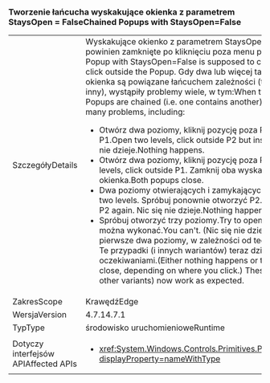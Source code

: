 ### <a name="chained-popups-with-staysopenfalse"></a><span data-ttu-id="e7358-101">Tworzenie łańcucha wyskakujące okienka z parametrem StaysOpen = False</span><span class="sxs-lookup"><span data-stu-id="e7358-101">Chained Popups with StaysOpen=False</span></span>

|   |   |
|---|---|
|<span data-ttu-id="e7358-102">Szczegóły</span><span class="sxs-lookup"><span data-stu-id="e7358-102">Details</span></span>|<span data-ttu-id="e7358-103">Wyskakujące okienko z parametrem StaysOpen = False powinien zamknięte po kliknięciu poza menu podręcznego.</span><span class="sxs-lookup"><span data-stu-id="e7358-103">A Popup with StaysOpen=False is supposed to close when you click outside the Popup.</span></span> <span data-ttu-id="e7358-104">Gdy dwa lub więcej takich wyskakujące okienka są powiązane łańcuchem zależności (tj. jeden zawiera inny), wystąpiły problemy wiele, w tym:</span><span class="sxs-lookup"><span data-stu-id="e7358-104">When two or more such Popups are chained (i.e. one contains another), there were many problems, including:</span></span><ul><li><span data-ttu-id="e7358-105">Otwórz dwa poziomy, kliknij pozycję poza P2, ale wewnątrz P1.</span><span class="sxs-lookup"><span data-stu-id="e7358-105">Open two levels, click outside P2 but inside P1.</span></span>  <span data-ttu-id="e7358-106">Nic się nie dzieje.</span><span class="sxs-lookup"><span data-stu-id="e7358-106">Nothing happens.</span></span></li><li><span data-ttu-id="e7358-107">Otwórz dwa poziomy, kliknij pozycję poza P1.</span><span class="sxs-lookup"><span data-stu-id="e7358-107">Open two levels, click outside P1.</span></span>  <span data-ttu-id="e7358-108">Zamknij oba wyskakujące okienka.</span><span class="sxs-lookup"><span data-stu-id="e7358-108">Both popups close.</span></span></li><li><span data-ttu-id="e7358-109">Dwa poziomy otwierających i zamykających.</span><span class="sxs-lookup"><span data-stu-id="e7358-109">Open and close two levels.</span></span>  <span data-ttu-id="e7358-110">Spróbuj ponownie otworzyć P2.</span><span class="sxs-lookup"><span data-stu-id="e7358-110">Then try to open P2 again.</span></span>  <span data-ttu-id="e7358-111">Nic się nie dzieje.</span><span class="sxs-lookup"><span data-stu-id="e7358-111">Nothing happens.</span></span></li><li><span data-ttu-id="e7358-112">Spróbuj otworzyć trzy poziomy.</span><span class="sxs-lookup"><span data-stu-id="e7358-112">Try to open three levels.</span></span>  <span data-ttu-id="e7358-113">Nie można wykonać.</span><span class="sxs-lookup"><span data-stu-id="e7358-113">You can't.</span></span>  <span data-ttu-id="e7358-114">(Nic się nie dzieje lub zamknąć pierwsze dwa poziomy, w zależności od tego, gdzie kliknij.) Te przypadki (i innych wariantów) teraz działać zgodnie z oczekiwaniami.</span><span class="sxs-lookup"><span data-stu-id="e7358-114">(Either nothing happens or the first two levels close, depending on where you click.) These cases (and other variants) now work as expected.</span></span></li></ul>|
|<span data-ttu-id="e7358-115">Zakres</span><span class="sxs-lookup"><span data-stu-id="e7358-115">Scope</span></span>|<span data-ttu-id="e7358-116">Krawędź</span><span class="sxs-lookup"><span data-stu-id="e7358-116">Edge</span></span>|
|<span data-ttu-id="e7358-117">Wersja</span><span class="sxs-lookup"><span data-stu-id="e7358-117">Version</span></span>|<span data-ttu-id="e7358-118">4.7.1</span><span class="sxs-lookup"><span data-stu-id="e7358-118">4.7.1</span></span>|
|<span data-ttu-id="e7358-119">Typ</span><span class="sxs-lookup"><span data-stu-id="e7358-119">Type</span></span>|<span data-ttu-id="e7358-120">środowisko uruchomieniowe</span><span class="sxs-lookup"><span data-stu-id="e7358-120">Runtime</span></span>|
|<span data-ttu-id="e7358-121">Dotyczy interfejsów API</span><span class="sxs-lookup"><span data-stu-id="e7358-121">Affected APIs</span></span>|<ul><li><xref:System.Windows.Controls.Primitives.Popup.StaysOpen?displayProperty=nameWithType></li></ul>|

